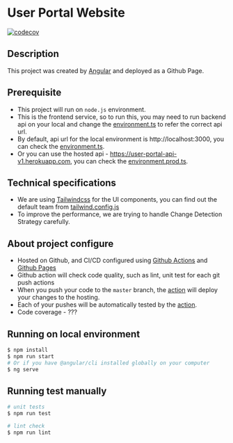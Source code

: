 # User Portal Website

[![codecov](https://codecov.io/gh/webcat12345/user-portal/branch/master/graph/badge.svg?token=XYSEDWWUUO)](https://codecov.io/gh/webcat12345/user-portal)

## Description

This project was created by [Angular](https://github.com/angular/angular) and deployed as a Github Page.

## Prerequisite

* This project will run on `node.js` environment.
* This is the frontend service, so to run this, you may need to run backend api on your local and change the [environment.ts](./src/environments/environment.ts) to refer the correct api url.
* By default, api url for the local environment is http://localhost:3000, you can check the [environment.ts](./src/environments/environment.ts).
* Or you can use the hosted api - https://user-portal-api-v1.herokuapp.com, you can check the [environment.prod.ts](./src/environments/environment.prod.ts).

## Technical specifications

* We are using [Tailwindcss](https://tailwindcss.com/) for the UI components, you can find out the default team from [tailwind.config.js](./tailwind.config.js)
* To improve the performance, we are trying to handle Change Detection Strategy carefully.

## About project configure

* Hosted on Github, and CI/CD configured using [Github Actions](https://github.com/features/actions) and [Github Pages](https://pages.github.com/)
* Github action will check code quality, such as lint, unit test for each git push actions
* When you push your code to the `master` branch, the [action](./.github/workflows/deploy.yml) will deploy your changes to the hosting.
* Each of your pushes will be automatically tested by the [action](./.github/workflows/code-quality-check.yml).
* Code coverage - ???

## Running on local environment

```bash
$ npm install
$ npm run start
# Or if you have @angular/cli installed globally on your computer
$ ng serve
```

## Running test manually

```bash
# unit tests
$ npm run test

# lint check
$ npm run lint
```

